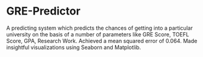 # GRE-Predictor
A predicting system which predicts the chances of getting into a particular university on the basis of a number of parameters like GRE Score, TOEFL Score, GPA, Research Work.
Achieved a mean squared error of 0.064.
Made insightful visualizations using Seaborn and Matplotlib.
